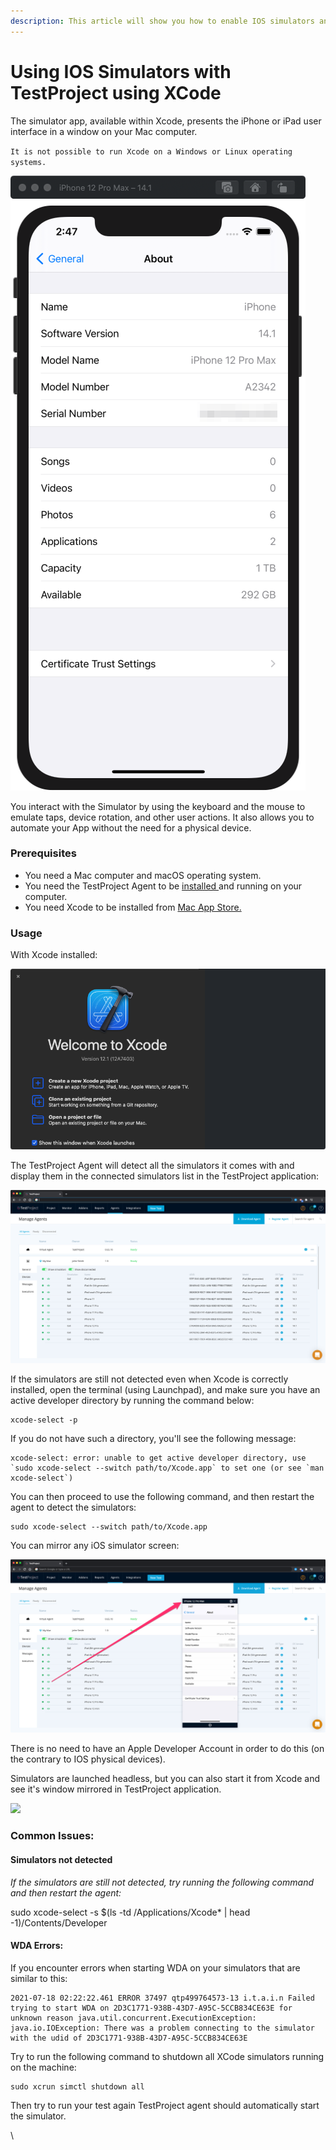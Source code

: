 ```yaml
---
description: This article will show you how to enable IOS simulators and fix common issues
---
```


# Using IOS Simulators with TestProject using XCode

The simulator app, available within Xcode, presents the iPhone or iPad user interface in a window on your Mac computer.

`It is not possible to run Xcode on a Windows or Linux operating systems.`

![](<../../.gitbook/assets/image (537) (1).png>)

You interact with the Simulator by using the keyboard and the mouse to emulate taps, device rotation, and other user actions. It also allows you to automate your App without the need for a physical device.

### **Prerequisites** <a href="#h_45db5e0b06" id="h_45db5e0b06"></a>

* You need a Mac computer and macOS operating system.
* You need the TestProject Agent to be [installed ](https://docs.testproject.io/getting-started/installation-and-setup)and running on your computer.
* You need Xcode to be installed from [Mac App Store.](https://apps.apple.com/us/app/xcode/id497799835?ls=1\&mt=12)

### **Usage** <a href="#h_916ab6c175" id="h_916ab6c175"></a>

With Xcode installed:

![](<../../.gitbook/assets/image (489) (1).png>)

The TestProject Agent will detect all the simulators it comes with and display them in the connected simulators list in the TestProject application:

![](<../../.gitbook/assets/image (474) (1).png>)

If the simulators are still not detected even when Xcode is correctly installed, open the terminal (using Launchpad), and make sure you have an active developer directory by running the command below:

```
xcode-select -p
```

If you do not have such a directory, you'll see the following message:

```
xcode-select: error: unable to get active developer directory, use `sudo xcode-select --switch path/to/Xcode.app` to set one (or see `man xcode-select`)
```

You can then proceed to use the following command, and then restart the agent to detect the simulators:

```
sudo xcode-select --switch path/to/Xcode.app
```

You can mirror any iOS simulator screen:

![](<../../.gitbook/assets/image (521).png>)

There is no need to have an Apple Developer Account in order to do this (on the contrary to IOS physical devices).

Simulators are launched headless, but you can also start it from Xcode and see it's window mirrored in TestProject application.

![](https://testproject-5b5666821ab7.intercom-attachments-1.com/i/o/291647782/20bc23cb37b55499d194deb6/assets-2F-Ll7jrseWgVXoVhnULBe-2F-MNAE-NrKn1uqd1F-DVn-2F-MNAVW9wYFHq-EJOoPrl-2FSide\_by\_Side.png)

### Common Issues: <a href="#h_463cb46ff8" id="h_463cb46ff8"></a>

#### Simulators not detected <a href="#h_e6e423518a" id="h_e6e423518a"></a>

_If the simulators are still not detected, try running the following command and then restart the agent:_

sudo xcode-select -s $(ls -td /Applications/Xcode\* | head -1)/Contents/Developer

#### WDA Errors: <a href="#h_273f60998a" id="h_273f60998a"></a>

If you encounter errors when starting WDA on your simulators that are similar to this:

```
2021-07-18 02:22:22.461 ERROR 37497 qtp499764573-13 i.t.a.i.n Failed trying to start WDA on 2D3C1771-938B-43D7-A95C-5CCB834CE63E for unknown reason java.util.concurrent.ExecutionException: java.io.IOException: There was a problem connecting to the simulator with the udid of 2D3C1771-938B-43D7-A95C-5CCB834CE63E
```

Try to run the following command to shutdown all XCode simulators running on the machine:

```
sudo xcrun simctl shutdown all
```

Then try to run your test again TestProject agent should automatically start the simulator.

\
